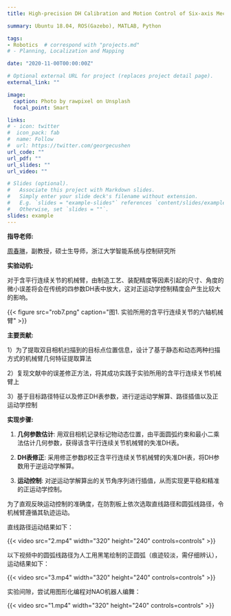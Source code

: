 ```yaml
---
title: High-precision DH Calibration and Motion Control of Six-axis Mechanical Arm with Parallel Continuous Joints

summary: Ubuntu 18.04, ROS(Gazebo), MATLAB, Python

tags:
- Robotics	# correspond with "projects.md"
# - Planning, Localization and Mapping

date: "2020-11-00T00:00:00Z"

# Optional external URL for project (replaces project detail page).
external_link: ""

image:
  caption: Photo by rawpixel on Unsplash
  focal_point: Smart

links:
# - icon: twitter
#  icon_pack: fab
#  name: Follow
#  url: https://twitter.com/georgecushen
url_code: ""
url_pdf: ""
url_slides: ""
url_video: ""

# Slides (optional).
#   Associate this project with Markdown slides.
#   Simply enter your slide deck's filename without extension.
#   E.g. `slides = "example-slides"` references `content/slides/example-slides.md`.
#   Otherwise, set `slides = ""`.
slides: example
---
```


**指导老师:**

[周春琳](https://person.zju.edu.cn/c_zhou)，副教授，硕士生导师，浙江大学智能系统与控制研究所

**实验动机:**

对于含平行连续关节的机械臂，由制造工艺、装配精度等因素引起的尺寸、角度的微小误差将会在传统的四参数DH表中放大，这对正运动学控制精度会产生比较大的影响。

{{< figure src="rob7.png" caption="图1. 实验所用的含平行连续关节的六轴机械臂" >}}

**主要贡献:**

1）为了提取双目相机扫描到的目标点位置信息，设计了基于静态和动态两种扫描方式的机械臂几何特征提取算法

2）复现文献中的误差修正方法，将其成功实践于实验所用的含平行连续关节机械臂上

3）基于目标路径特征以及修正DH表参数，进行逆运动学解算、路径插值以及正运动学控制

**实现步骤:**

1. **几何参数估计**: 用双目相机记录标记物动态位置，由平面圆弧约束和最小二乘法估计几何参数，获得该含平行连续关节机械臂的失准DH表。

2. **DH表修正**: 采用修正参数β校正含平行连续关节机械臂的失准DH表，将DH参数用于逆运动学解算。

3. **运动控制**: 对逆运动学解算出的关节角序列进行插值，从而实现更平稳和精准的正运动学控制。



为了直观反映运动控制的准确度，在防割板上依次选取直线路径和圆弧线路径，令机械臂遵循其轨迹运动。

直线路径运动结果如下：

{{< video src="2.mp4" width="320" height="240" controls=controls" >}}

以下视频中的圆弧线路径为人工用黑笔绘制的正圆弧（痕迹较淡，需仔细辨认），运动结果如下：

{{< video src="3.mp4" width="320" height="240" controls=controls" >}}



实验间隙，尝试用图形化编程对NAO机器人编舞：

{{< video src="1.mp4" width="320" height="240" controls=controls" >}}